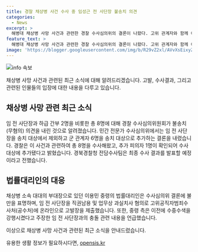 ```yaml
---
title: 경찰 채상병 사건 수사 중 임성근 전 사단장 불송치 의견
categories:
  - News
excerpt: >
  해병대 채상병 사망 사건과 관련한 경찰 수사심의위의 결론이 나왔다. 고위 관계자와 함께 이용민 중령의 법률대리인이 불만을 표명하며 임 전 사단장을 직권남용 및 업무상 과실치사 혐의로 고위공직자범죄수사처에 고발장을 제출했다. 사건을 둘러싼 갈등과 의혹은 계속되고 있으며, 최종 수사 결과 발표가 기대된다.
feature_text: >
  해병대 채상병 사망 사건과 관련한 경찰 수사심의위의 결론이 나왔다. 고위 관계자와 함께 이용민 중령의 법률대리인이 불만을 표명하며 임 전 사단장을 직권남용 및 업무상 과실치사 혐의로 고위공직자범죄수사처에 고발장을 제출했다. 사건을 둘러싼 갈등과 의혹은 계속되고 있으며, 최종 수사 결과 발표가 기대된다.
image: 'https://blogger.googleusercontent.com/img/b/R29vZ2xl/AVvXsEixyZcFfHzMRdzZMjFBmAUKJYCLCGyLL1o632UiGVXcaFdKo_bkvkuCioo0uUKlGfBVcT3P84aROyZIXSBEx3Aw5nCQ3pTgDom1WDC4m8eifvWiAmWEEVb4x6G_l8C0QH225ldMjyaFvpxGEBGNO37VmDTDMHGhJPq73UglMfDca1-0aw/s1600/blogspot.png'
---
```


<p><img src="https://blogger.googleusercontent.com/img/b/R29vZ2xl/AVvXsEixyZcFfHzMRdzZMjFBmAUKJYCLCGyLL1o632UiGVXcaFdKo_bkvkuCioo0uUKlGfBVcT3P84aROyZIXSBEx3Aw5nCQ3pTgDom1WDC4m8eifvWiAmWEEVb4x6G_l8C0QH225ldMjyaFvpxGEBGNO37VmDTDMHGhJPq73UglMfDca1-0aw/s1600/blogspot.png" alt="info 속보" /></p>

<p>채상병 사망 사건과 관련된 최근 소식에 대해 알려드리겠습니다. 고발, 수사결과, 그리고 관련된 인물들의 입장에 대한 내용을 다루고 있습니다.</p>

<h2 data-ke-size="size26">채상병 사망 관련 최근 소식</h2>

<p data-ke-size="size16">임 전 사단장과 하급 간부 2명을 비롯한 총 8명에 대해 경찰 수사심의위원회가 불송치(무혐의) 의견을 내린 것으로 알려졌습니다. 민간 전문가 수사심의위에서는 임 전 사단장을 송치 대상에서 제외하고 군 관계자 6명을 송치 대상으로 추가하는 결론을 내렸습니다. 경찰은 이 사건과 관련하여 총 8명을 수사해왔고, 추가 피의자 1명이 확인되어 수사 대상에 추가됐다고 밝혔습니다. 경북경찰청 전담수사팀은 최종 수사 결과를 발표할 예정이라고 전했습니다.</p>

<h2 data-ke-size="size26">법률대리인의 대응</h2>

<p data-ke-size="size16">채상병 소속 대대의 부대장으로 있던 이용민 중령의 법률대리인은 수사심의위 결론에 불만을 표명하며, 임 전 사단장을 직권남용 및 업무상 과실치사 혐의로 고위공직자범죄수사처(공수처)에 온라인으로 고발장을 제출했습니다. 또한, 중령 측은 이전에 수중수색을 강행시켰다고 주장한 임 전 사단장과의 충돌 관련 내용을 언급했습니다.</p>

<p>이상으로 채상병 사망 사건과 관련된 최근 소식을 안내드렸습니다.</p>
유용한 생활 정보가 필요하시다면, <a href="https://opensis.kr" rel="dofollow">opensis.kr</a>



